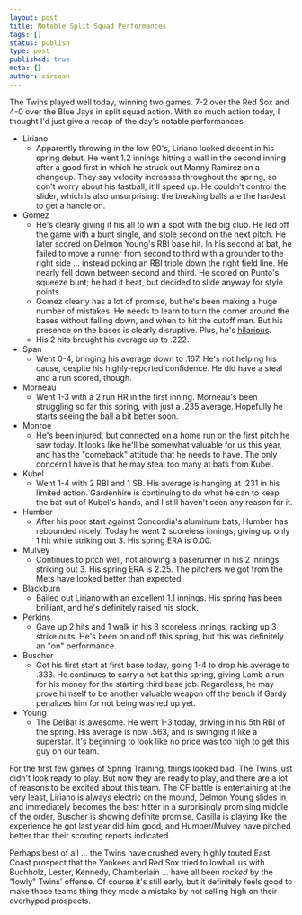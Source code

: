 ```yaml
---
layout: post
title: Notable Split Squad Performances
tags: []
status: publish
type: post
published: true
meta: {}
author: sirsean
---
```

The Twins played well today, winning two games. 7-2 over the Red Sox and 4-0 over the Blue Jays in split squad action. With so much action today, I thought I'd just give a recap of the day's notable performances.
<ul>
	<li>Liriano
<ul>
	<li>Apparently throwing in the low 90's, Liriano looked decent in his spring debut. He went 1.2 innings hitting a wall in the second inning after a good first in which he struck out Manny Ramirez on a changeup. They say velocity increases throughout the spring, so don't worry about his fastball; it'll speed up. He couldn't control the slider, which is also unsurprising: the breaking balls are the hardest to get a handle on.</li>
</ul>
</li>
	<li>Gomez
<ul>
	<li>He's clearly giving it his all to win a spot with the big club. He led off the game with a bunt single, and stole second on the next pitch. He later scored on Delmon Young's RBI base hit. In his second at bat, he failed to move a runner from second to third with a grounder to the right side ... instead poking an RBI triple down the right field line. He nearly fell down between second and third. He scored on Punto's squeeze bunt; he had it beat, but decided to slide anyway for style points.</li>
	<li>Gomez clearly has a lot of promise, but he's been making a huge number of mistakes. He needs to learn to turn the corner around the bases without falling down, and when to hit the cutoff man. But his presence on the bases is clearly disruptive. Plus, he's <a href="http://ww3.startribune.com/blogs/christensen/2008/03/07/postgame-all-gomez-all-the-time/">hilarious</a>.</li>
	<li>His 2 hits brought his average up to .222.</li>
</ul>
</li>
	<li>Span
<ul>
	<li>Went 0-4, bringing his average down to .167. He's not helping his cause, despite his highly-reported confidence. He did have a steal and a run scored, though.</li>
</ul>
</li>
	<li>Morneau
<ul>
	<li>Went 1-3 with a 2 run HR in the first inning. Morneau's been struggling so far this spring, with just a .235 average. Hopefully he starts seeing the ball a bit better soon.</li>
</ul>
</li>
	<li>Monroe
<ul>
	<li>He's been injured, but connected on a home run on the first pitch he saw today. It looks like he'll be somewhat valuable for us this year, and has the "comeback" attitude that he needs to have. The only concern I have is that he may steal too many at bats from Kubel.</li>
</ul>
</li>
	<li>Kubel
<ul>
	<li>Went 1-4 with 2 RBI and 1 SB. His average is hanging at .231 in his limited action. Gardenhire is continuing to do what he can to keep the bat out of Kubel's hands, and I still haven't seen any reason for it.</li>
</ul>
</li>
	<li>Humber
<ul>
	<li>After his poor start against Concordia's aluminum bats, Humber has rebounded nicely. Today he went 2 scoreless innings, giving up only 1 hit while striking out 3. His spring ERA is 0.00.</li>
</ul>
</li>
	<li>Mulvey
<ul>
	<li>Continues to pitch well, not allowing a baserunner in his 2 innings, striking out 3. His spring ERA is 2.25. The pitchers we got from the Mets have looked better than expected.</li>
</ul>
</li>
	<li>Blackburn
<ul>
	<li>Bailed out Liriano with an excellent 1.1 innings. His spring has been brilliant, and he's definitely raised his stock.</li>
</ul>
</li>
	<li>Perkins
<ul>
	<li>Gave up 2 hits and 1 walk in his 3 scoreless innings, racking up 3 strike outs. He's been on and off this spring, but this was definitely an "on" performance.</li>
</ul>
</li>
	<li>Buscher
<ul>
	<li>Got his first start at first base today, going 1-4 to drop his average to .333. He continues to carry a hot bat this spring, giving Lamb a run for his money for the starting third base job. Regardless, he may prove himself to be another valuable weapon off the bench if Gardy penalizes him for not being washed up yet.</li>
</ul>
</li>
	<li>Young
<ul>
	<li>The DelBat is awesome. He went 1-3 today, driving in his 5th RBI of the spring. His average is now .563, and is swinging it like a superstar. It's beginning to look like no price was too high to get this guy on our team.</li>
</ul>
</li>
</ul>
For the first few games of Spring Training, things looked bad. The Twins just didn't look ready to play. But now they are ready to play, and there are a lot of reasons to be excited about this team. The CF battle is entertaining at the very least, Liriano is always electric on the mound, Delmon Young slides in and immediately becomes the best hitter in a surprisingly promising middle of the order, Buscher is showing definite promise, Casilla is playing like the experience he got last year did him good, and Humber/Mulvey have pitched better than their scouting reports indicated.

Perhaps best of all ... the Twins have crushed every highly touted East Coast prospect that the Yankees and Red Sox tried to lowball us with. Buchholz, Lester, Kennedy, Chamberlain ... have all been <em>rocked</em> by the "lowly" Twins' offense. Of course it's still early, but it definitely feels good to make those teams thing they made a mistake by not selling high on their overhyped prospects.
